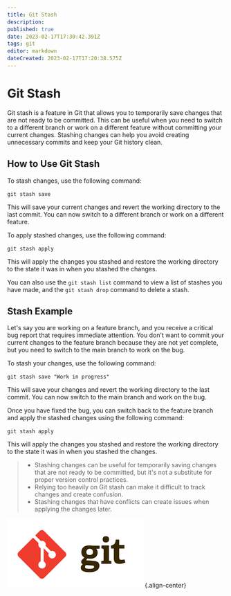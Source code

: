 ```yaml
---
title: Git Stash
description: 
published: true
date: 2023-02-17T17:30:42.391Z
tags: git
editor: markdown
dateCreated: 2023-02-17T17:20:38.575Z
---
```


# Git Stash

Git stash is a feature in Git that allows you to temporarily save changes that are not ready to be committed. This can be useful when you need to switch to a different branch or work on a different feature without committing your current changes. Stashing changes can help you avoid creating unnecessary commits and keep your Git history clean.

## How to Use Git Stash

To stash changes, use the following command:

```
git stash save
```

This will save your current changes and revert the working directory to the last commit. You can now switch to a different branch or work on a different feature.

To apply stashed changes, use the following command:

```
git stash apply
```

This will apply the changes you stashed and restore the working directory to the state it was in when you stashed the changes.

You can also use the `git stash list` command to view a list of stashes you have made, and the `git stash drop` command to delete a stash.

## Stash Example

Let's say you are working on a feature branch, and you receive a critical bug report that requires immediate attention. You don't want to commit your current changes to the feature branch because they are not yet complete, but you need to switch to the main branch to work on the bug.

To stash your changes, use the following command:

```
git stash save "Work in progress"
```

This will save your changes and revert the working directory to the last commit. You can now switch to the main branch and work on the bug.

Once you have fixed the bug, you can switch back to the feature branch and apply the stashed changes using the following command:

```
git stash apply
```

This will apply the changes you stashed and restore the working directory to the state it was in when you stashed the changes.

> - Stashing changes can be useful for temporarily saving changes that are not ready to be committed, but it's not a substitute for proper version control practices.
> - Relying too heavily on Git stash can make it difficult to track changes and create confusion.
> - Stashing changes that have conflicts can create issues when applying the changes later.

![git-logo.png](/git-logo.png){.align-center}